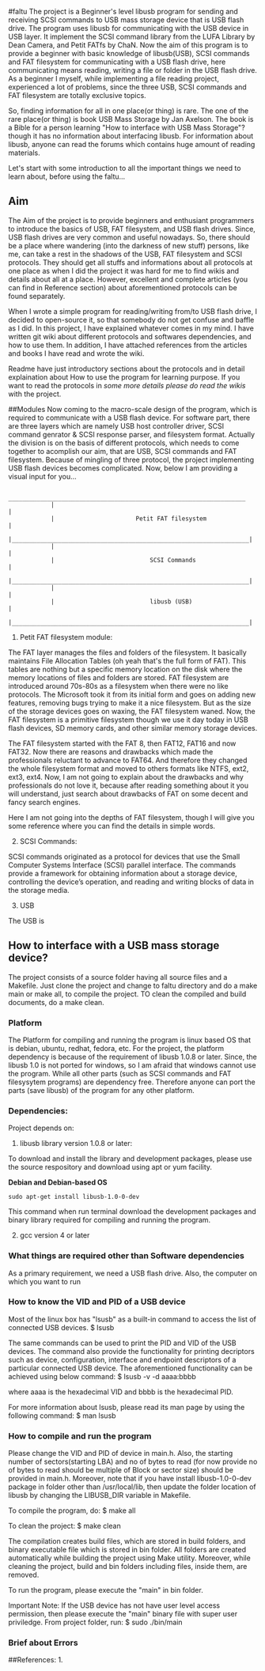 #faltu
The project is a Beginner's level libusb program for sending and receiving SCSI commands to USB mass storage device that is USB flash drive. The program uses libusb for communicating with the USB device in USB layer. It implement the SCSI command library from the LUFA Library by Dean Camera, and Petit FATfs by ChaN. Now the aim of this program is to provide a beginner with basic knowledge of libusb(USB), SCSI commands and FAT filesystem for communicating with a USB flash drive, here communicating means reading, writing a file or folder in the USB flash drive. As a beginner I myself, while implementing a file reading project, experienced a lot of problems, since the three USB, SCSI commands and FAT filesystem are totally exclusive topics. 

So, finding information for all in one place(or thing) is rare. The one of the rare place(or thing) is book USB Mass Storage by Jan Axelson. The book is a Bible for a person learning "How to interface with USB Mass Storage"? though it has no information about interfacing libusb. For information about libusb, anyone can read the forums which contains huge amount of reading materials.

Let's start with some introduction to all the important things we need to learn about, before using the faltu...

## Aim
The Aim of the project is to provide beginners and enthusiant programmers to introduce the basics of USB, FAT filesystem, and USB flash drives. Since, USB flash drives are very common and useful nowadays. So, there should be a place where wandering (into the darkness of new stuff) persons, like me, can take a rest in the shadows of the USB, FAT filesystem and SCSI protocols. They should get all stuffs and informations about all protocols at one place as when I did the project it was hard for me to find wikis and details about all at a place. However, excellent and complete articles (you can find in Reference section) about aforementioned protocols can be found separately.

When I wrote a simple program for reading/writing from/to USB flash drive, I decided to open-source it, so that somebody do not get confuse and baffle as I did. In this project, I have explained whatever comes in my mind. I have written git wiki about different protocols and softwares dependencies, and how to use them. In addition, I have attached references from the articles and books I have read and wrote the wiki.

Readme have just introductory sections about the protocols and in detail explaination about How to use the program for learning purpose. If you want to read the protocols in *some more details please do read the wikis* with the project.

##Modules
Now coming to the macro-scale design of the program, which is required to communicate with a USB flash device. For software part, there are three layers which are namely USB host controller driver, SCSI command genrator & SCSI response parser, and filesystem format. Actually the division is on the basis of different protocols, which needs to come together to acomplish our aim, that are USB, SCSI commands and FAT filesystem. Because of mingling of three protocol, the project implementing USB flash devices becomes complicated. Now, below I am providing a visual input for you...

				 ___________________________________________________________________
				|																	|
				|						Petit FAT filesystem						|
				|___________________________________________________________________|
				|																	|
				|							SCSI Commands							|
				|___________________________________________________________________|
				|																	|
				|							libusb (USB)							|
				|___________________________________________________________________|

1. Petit FAT filesystem module: 

The FAT layer manages the files and folders of the filesystem. It basically maintains File Allocation Tables (oh yeah that's the full form of FAT). This tables are nothing but a specific memory location on the disk where the memory locations of files and folders are stored. FAT filesystem are introduced around 70s-80s as a filesystem when there were no like protocols. The Microsoft took it from its initial form and goes on adding new features, removing bugs trying to make it a nice filesystem. But as the size of the storage devices goes on waxing, the FAT filesystem waned. Now, the FAT filesystem is a primitive filesystem though we use it day today in USB flash devices, SD memory cards, and other similar memory storage devices. 

The FAT filesystem started with the FAT 8, then FAT12, FAT16 and now FAT32. Now there are reasons and drawbacks which made the professionals reluctant to advance to FAT64. And therefore they changed the whole filesystem format and moved to others formats like NTFS, ext2, ext3, ext4. Now, I am not going to explain about the drawbacks and why professionals do not love it, because after reading something about it you will understand, just search about drawbacks of FAT on some decent and fancy search engines.

Here I am not going into the depths of FAT filesystem, though I will give you some reference where you can find the details in simple words.


2. SCSI Commands:

SCSI commands originated as a protocol for devices that use the Small Computer Systems Interface (SCSI) parallel interface. The commands provide a framework for obtaining information about a storage device, controlling the device’s operation, and reading and writing blocks of data in the storage media. 

3. USB

The USB is 


## How to interface with a USB mass storage device?
The project consists of a source folder having all source files and a Makefile. Just clone the project and change to faltu directory and do a make main or make all, to compile the project. TO clean the compiled and build documents, do a make clean.

### Platform
The Platform for compiling and running the program is linux based OS that is debian, ubuntu, redhat, fedora, etc. For the project, the platform dependency is because of the requirement of libusb 1.0.8 or later. Since, the libusb 1.0 is not ported for windows, so I am afraid that windows cannot use the program. While all other parts (such as SCSI commands and FAT filesysytem programs) are dependency free. Therefore anyone can port the parts (save libusb) of the program for any other platform.

### Dependencies:
Project depends on:

1. libusb library version 1.0.8 or later: 

To download and install the library and development packages, please use the source respository and download using apt or yum facility. 

**Debian and Debian-based OS**

	sudo apt-get install libusb-1.0-0-dev
This command when run terminal download the development packages and binary library required for compiling and running the program.

2. gcc version 4 or later

### What things are required other than Software dependencies
As a primary requirement, we need a USB flash drive. Also, the computer on which you want to run 

### How to know the VID and PID of a USB device
Most of the linux box has "lsusb" as a built-in command to access the list of connected USB devices. 
	$ lsusb

The same commands can be used to print the PID and VID of the USB devices. The command also provide the functionality for printing decriptors such as device, configuration, interface and endpoint descriptors of a particular connected USB device. The aforementioned functionality can be achieved using below command:
	$ lsusb -v -d aaaa:bbbb

where aaaa is the hexadecimal VID and bbbb is the hexadecimal PID.

For more information about lsusb, please read its man page by using the following command:
	$ man lsusb

### How to compile and run the program
Please change the VID and PID of device in main.h. Also, the starting number of sectors(starting LBA) and no of bytes to read (for now provide no of bytes to read should be multiple of Block or sector size) should be provided in main.h. Moreover, note that if you have install libusb-1.0-0-dev package in folder other than /usr/local/lib, then update the folder location of libusb by changing the LIBUSB_DIR variable in Makefile.

To compile the program, do:
	$ make all

To clean the project:
	$ make clean

The compilation creates build files, which are stored in build folders, and binary executable file which is stored in bin folder. All folders are created automatically while building the project using Make utility. Moreover, while cleaning the project, build and bin folders including files, inside them, are removed.

To run the program, please execute the "main" in bin folder. 

Important Note: If the USB device has not have user level access permission, then please execute the "main" binary file with super user priviledge.
From project folder, run:
	$ sudo ./bin/main 

### Brief about Errors

##References:
1. 

